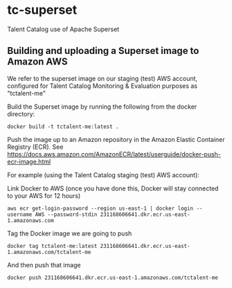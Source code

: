 # tc-superset
Talent Catalog use of Apache Superset

## Building and uploading a Superset image to Amazon AWS

We refer to the superset image on our staging (test) AWS account, configured for Talent Catalog
Monitoring & Evaluation purposes as "tctalent-me"

Build the Superset image by running the following from the docker directory:
```
docker build -t tctalent-me:latest .
```

Push the image up to an Amazon repository in the Amazon Elastic Container Registry (ECR).
See https://docs.aws.amazon.com/AmazonECR/latest/userguide/docker-push-ecr-image.html

For example (using the Talent Catalog staging (test) AWS account):

Link Docker to AWS (once you have done this, Docker will stay connected to your AWS for 12 hours)
```
aws ecr get-login-password --region us-east-1 | docker login --username AWS --password-stdin 231168606641.dkr.ecr.us-east-1.amazonaws.com
```

Tag the Docker image we are going to push
```
docker tag tctalent-me:latest 231168606641.dkr.ecr.us-east-1.amazonaws.com/tctalent-me
```

And then push that image
```
docker push 231168606641.dkr.ecr.us-east-1.amazonaws.com/tctalent-me
```
